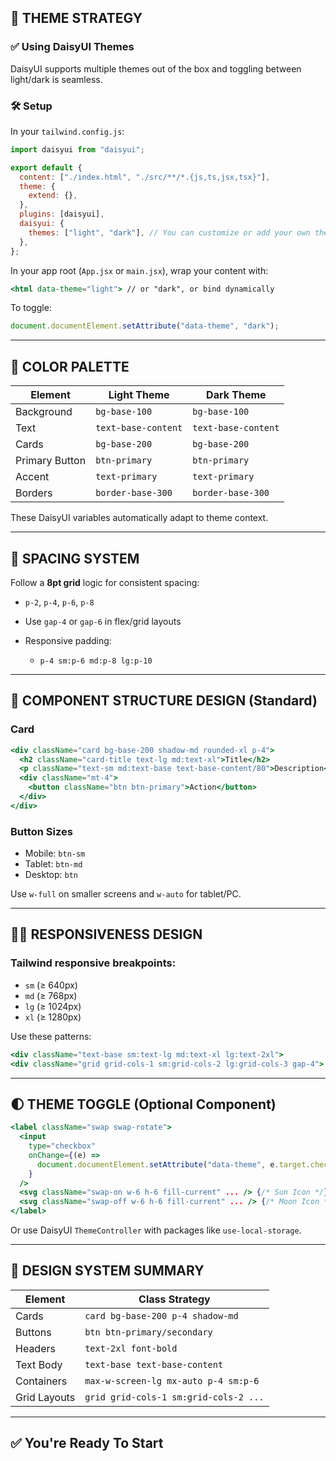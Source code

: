 ## 🎨 THEME STRATEGY

### ✅ Using DaisyUI Themes

DaisyUI supports multiple themes out of the box and toggling between light/dark is seamless.

### 🛠️ Setup

In your `tailwind.config.js`:

```js
import daisyui from "daisyui";

export default {
  content: ["./index.html", "./src/**/*.{js,ts,jsx,tsx}"],
  theme: {
    extend: {},
  },
  plugins: [daisyui],
  daisyui: {
    themes: ["light", "dark"], // You can customize or add your own themes too
  },
};
```

In your app root (`App.jsx` or `main.jsx`), wrap your content with:

```jsx
<html data-theme="light"> // or "dark", or bind dynamically
```

To toggle:

```js
document.documentElement.setAttribute("data-theme", "dark");
```

---

## 🌈 COLOR PALETTE

| Element        | Light Theme         | Dark Theme          |
| -------------- | ------------------- | ------------------- |
| Background     | `bg-base-100`       | `bg-base-100`       |
| Text           | `text-base-content` | `text-base-content` |
| Cards          | `bg-base-200`       | `bg-base-200`       |
| Primary Button | `btn-primary`       | `btn-primary`       |
| Accent         | `text-primary`      | `text-primary`      |
| Borders        | `border-base-300`   | `border-base-300`   |

These DaisyUI variables automatically adapt to theme context.

---

## 📐 SPACING SYSTEM

Follow a **8pt grid** logic for consistent spacing:

* `p-2`, `p-4`, `p-6`, `p-8`
* Use `gap-4` or `gap-6` in flex/grid layouts
* Responsive padding:

  * `p-4 sm:p-6 md:p-8 lg:p-10`

---

## 🧩 COMPONENT STRUCTURE DESIGN (Standard)

### Card

```jsx
<div className="card bg-base-200 shadow-md rounded-xl p-4">
  <h2 className="card-title text-lg md:text-xl">Title</h2>
  <p className="text-sm md:text-base text-base-content/80">Description</p>
  <div className="mt-4">
    <button className="btn btn-primary">Action</button>
  </div>
</div>
```

### Button Sizes

* Mobile: `btn-sm`
* Tablet: `btn-md`
* Desktop: `btn`

Use `w-full` on smaller screens and `w-auto` for tablet/PC.

---

## 📱📲 RESPONSIVENESS DESIGN

### Tailwind responsive breakpoints:

* `sm` (≥ 640px)
* `md` (≥ 768px)
* `lg` (≥ 1024px)
* `xl` (≥ 1280px)

Use these patterns:

```jsx
<div className="text-base sm:text-lg md:text-xl lg:text-2xl">
<div className="grid grid-cols-1 sm:grid-cols-2 lg:grid-cols-3 gap-4">
```

---

## 🌓 THEME TOGGLE (Optional Component)

```jsx
<label className="swap swap-rotate">
  <input
    type="checkbox"
    onChange={(e) =>
      document.documentElement.setAttribute("data-theme", e.target.checked ? "dark" : "light")
    }
  />
  <svg className="swap-on w-6 h-6 fill-current" ... /> {/* Sun Icon */}
  <svg className="swap-off w-6 h-6 fill-current" ... /> {/* Moon Icon */}
</label>
```

Or use DaisyUI `ThemeController` with packages like `use-local-storage`.

---

## 🧱 DESIGN SYSTEM SUMMARY

| Element      | Class Strategy                        |
| ------------ | ------------------------------------- |
| Cards        | `card bg-base-200 p-4 shadow-md`      |
| Buttons      | `btn btn-primary/secondary`           |
| Headers      | `text-2xl font-bold`                  |
| Text Body    | `text-base text-base-content`         |
| Containers   | `max-w-screen-lg mx-auto p-4 sm:p-6`  |
| Grid Layouts | `grid grid-cols-1 sm:grid-cols-2 ...` |

---

## ✅ You're Ready To Start
